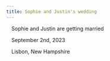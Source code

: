 ```yaml
---
title: Sophie and Justin's wedding
---
```


<div style="margin: 1em;">Sophie and Justin are getting married</div>
<div style="margin: 1em;">September 2nd, 2023</div>
<div style="margin: 1em;">Lisbon, New Hampshire</div>
<div style="height: 33vh;"></div>

